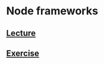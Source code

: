 # Node frameworks

## [Lecture](https://www.notion.so/startupsummer2020/8f98441a5d9346e8b6d02ea151302e90)
## [Exercise](https://www.notion.so/startupsummer2020/b9d32ae1af9c4325aeb4fefcc0f386f5)
